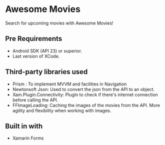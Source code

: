 # Awesome Movies

Search for upcoming movies with Awesome Movies!

## Pre Requirements

* Android SDK (API 23) or superior.
* Last version of XCode.

## Third-party libraries used

* Prism : To implement MVVM and facilities in Navigation
* Newtonsoft Json: Used to convert the json from the API to an object.
* Xam.Plugin.Connectivity: Plugin to check if there's internet connection before calling the API.
* FFImageLoading: Caching the images of the movies from the API. More agility and flexibility when working with images.

## Built in with
* Xamarin Forms 
